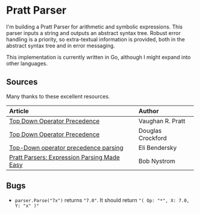 # Pratt Parser

I'm building a Pratt Parser for arithmetic and symbolic expressions.
This parser inputs a string and outputs an abstract syntax tree.
Robust error handling is a priority, so extra-textual information 
is provided, both in the abstract syntax tree and in error messaging.

This implementation is currently written in Go, although I might
expand into other languages.

## Sources

Many thanks to these excellent resources.

| Article | Author |
| :---    | :---   |
| [Top Down Operator Precedence](https://tdop.github.io/) | Vaughan R. Pratt  |
| [Top Down Operator Precedence](https://crockford.com/javascript/tdop/tdop.html) | Douglas Crockford |
| [Top-Down operator precedence parsing](https://eli.thegreenplace.net/2010/01/02/top-down-operator-precedence-parsing) | Eli Bendersky |
| [Pratt Parsers: Expression Parsing Made Easy](https://journal.stuffwithstuff.com/2011/03/19/pratt-parsers-expression-parsing-made-easy/) | Bob Nystrom |

## Bugs

- `parser.Parse("7x")` returns `"7.0"`. It should return `"( Op: "*", X: 7.0, Y: "x" )"`
